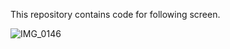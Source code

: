 
This repository contains code for following screen.

![IMG_0146](https://user-images.githubusercontent.com/27955299/60256762-c7e83380-98ef-11e9-9bb0-a7ae5978409e.jpg)
